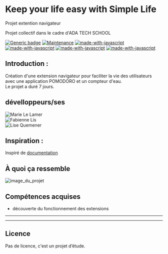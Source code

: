 # Keep your life easy with Simple Life
Projet extention navigateur

Projet collectif dans le cadre d'ADA TECH SCHOOL



[![Generic badge](https://img.shields.io/badge/Projet-actif-<COLOR>.svg)](https://shields.io/)
[![Maintenance](https://img.shields.io/badge/Maintained%3F-yes-green.svg)](https://GitHub.com/Naereen/StrapDown.js/graphs/commit-activity)
[![made-with-javascript](https://img.shields.io/badge/Made%20with-HTML-1f425f.svg)](https://www.javascript.com)
[![made-with-javascript](https://img.shields.io/badge/Made%20with-CSS-1f425f.svg)](https://www.javascript.com)
[![made-with-javascript](https://img.shields.io/badge/Made%20with-JavaScript-1f425f.svg)](https://www.javascript.com)
[![made-with-javascript](https://img.shields.io/badge/Made%20with-JSON-1f425f.svg)](https://www.javascript.com)


## Introduction : 

Création d'une extension navigateur pour faciliter la vie des utilisateurs avec une application POMODORO et un compteur d'eau.  
Le projet a duré 7 jours.

## dévelloppeurs/ses

![Marie Le Lamer](https://github.com/MarieLeLamer)  
![Fabienne Lis](https://github.com/FabienneLIS)  
![Lise Quemener](https://github.com/Lilifrontback)  

## Inspiration : 

Inspiré de [documentation](https://freshman.tech/pomodoro-timer/)

## À quoi ça ressemble

![image_du_projet](https://github.com/adatechschool/projet-collectif-extension-navigateur-pas-inspirees/blob/main/img/Capture%20d'%C3%A9cran%202024-01-17%20110506.png)

## Compétences acquises
- découverte du fonctionnement des extensions

----
----
## Licence
Pas de licence, c'est un projet d’étude.